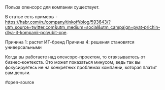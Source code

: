 Польза опенсорс для компании существует.

В статье есть примеры - https://habr.com/ru/company/tinkoff/blog/593643/?utm_source=twitter.com&utm_medium=social&utm_campaign=pyat-prichin-dlya-it-kompanii-polyubit-ope.

Причина 1: растет ИТ-бренд
Причина 4: решения становятся универсальными 

Когда вы работаете над опенсорс-проектом, то отвязываетесь от бизнес-контекста. Это может показаться минусом, ведь так вы фокусируетесь не на конкретных проблемах компании, которая платит вам деньги.

#open-source 